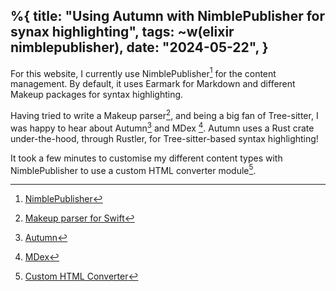 %{
    title: "Using Autumn with NimblePublisher for synax highlighting",
    tags: ~w(elixir nimblepublisher),
    date: "2024-05-22",
}
---
For this website, I currently use NimblePublisher[^1] for the content management. By default, it uses Earmark for Markdown and different Makeup packages for syntax highlighting.

Having tried to write a Makeup parser[^2], and being a big fan of Tree-sitter, I was happy to hear about Autumn[^3] and MDex [^5]. Autumn uses a Rust crate under-the-hood, through Rustler, for Tree-sitter-based syntax highlighting!

It took a few minutes to customise my different content types with NimblePublisher to use a custom HTML converter module[^4].

[^1]: [NimblePublisher](https://github.com/dashbitco/nimble_publisher)

[^2]: [Makeup parser for Swift](@/blog/makeup_parser_for_Swift)

[^3]: [Autumn](https://github.com/leandrocp/autumn)

[^4]: [Custom HTML Converter](https://github.com/dashbitco/nimble_publisher?tab=readme-ov-file#custom-html-converter)

[^5]: [MDex](https://github.com/leandrocp/mdex)
